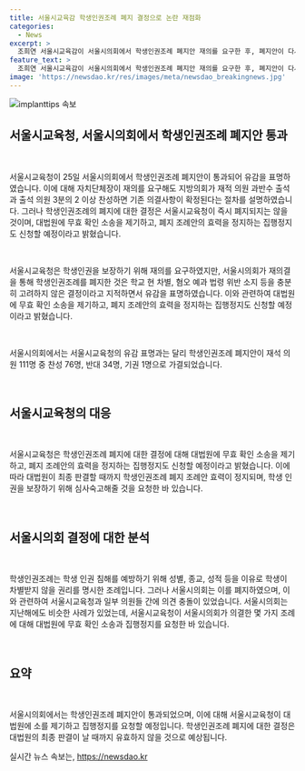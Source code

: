 ```yaml
---
title: 서울시교육감 학생인권조례 폐지 결정으로 논란 재점화
categories:
  - News
excerpt: >
  조희연 서울시교육감이 서울시의회에서 학생인권조례 폐지안 재의를 요구한 후, 폐지안이 다시 통과되었다. 서울시의회에서 과반수 출석과 3분의 2 이상 찬성으로 결정되었으며, 서울시교육청은 유감의 뜻을 밝혔다. 폐지안 통과 이후에도 학생인권조례는 즉시 폐지되지 않을 것으로, 서울시교육청은 집행정지를 신청할 예정이다. 학생인권조례 폐지에 대해 지방의회와 교육청 간 갈등이 지속 중이며, 대법원 판결을 기다리는 상황이다.
feature_text: >
  조희연 서울시교육감이 서울시의회에서 학생인권조례 폐지안 재의를 요구한 후, 폐지안이 다시 통과되었다. 서울시의회에서 과반수 출석과 3분의 2 이상 찬성으로 결정되었으며, 서울시교육청은 유감의 뜻을 밝혔다. 폐지안 통과 이후에도 학생인권조례는 즉시 폐지되지 않을 것으로, 서울시교육청은 집행정지를 신청할 예정이다. 학생인권조례 폐지에 대해 지방의회와 교육청 간 갈등이 지속 중이며, 대법원 판결을 기다리는 상황이다.
image: 'https://newsdao.kr/res/images/meta/newsdao_breakingnews.jpg'
---
```


<p><img src="https://newsdao.kr/res/images/meta/newsdao_breakingnews.jpg" alt="implanttips 속보" /></p>

<h2 data-ke-size="size26">서울시교육청, 서울시의회에서 학생인권조례 폐지안 통과</h2>

<p data-ke-size="size16">&nbsp;</p>

<p>서울시교육청이 25일 서울시의회에서 학생인권조례 폐지안이 통과되어 유감을 표명하였습니다. 이에 대해 자치단체장이 재의를 요구해도 지방의회가 재적 의원 과반수 출석과 출석 의원 3분의 2 이상 찬성하면 기존 의결사항이 확정된다는 절차를 설명하였습니다. 그러나 학생인권조례의 폐지에 대한 결정은 서울시교육청이 즉시 폐지되지는 않을 것이며, 대법원에 무효 확인 소송을 제기하고, 폐지 조례안의 효력을 정지하는 집행정지도 신청할 예정이라고 밝혔습니다.</p>

<p data-ke-size="size16">&nbsp;</p>

<p>서울시교육청은 학생인권을 보장하기 위해 재의를 요구하였지만, 서울시의회가 재의결을 통해 학생인권조례를 폐지한 것은 학교 현 차별, 혐오 예과 법령 위반 소지 등을 충분히 고려하지 않은 결정이라고 지적하면서 유감을 표명하였습니다. 이와 관련하여 대법원에 무효 확인 소송을 제기하고, 폐지 조례안의 효력을 정지하는 집행정지도 신청할 예정이라고 밝혔습니다.</p>

<p data-ke-size="size16">&nbsp;</p>

<p>서울시의회에서는 서울시교육청의 유감 표명과는 달리 학생인권조례 폐지안이 재석 의원 111명 중 찬성 76명, 반대 34명, 기권 1명으로 가결되었습니다.</p>

<p data-ke-size="size16">&nbsp;</p>

<h2 data-ke-size="size24">서울시교육청의 대응</h2>

<p data-ke-size="size16">&nbsp;</p>

<p>서울시교육청은 학생인권조례 폐지에 대한 결정에 대해 대법원에 무효 확인 소송을 제기하고, 폐지 조례안의 효력을 정지하는 집행정지도 신청할 예정이라고 밝혔습니다. 이에 따라 대법원이 최종 판결할 때까지 학생인권조례 폐지 조례안 효력이 정지되며, 학생 인권을 보장하기 위해 심사숙고해줄 것을 요청한 바 있습니다.</p>

<p data-ke-size="size16">&nbsp;</p>

<h2 data-ke-size="size24">서울시의회 결정에 대한 분석</h2>

<p data-ke-size="size16">&nbsp;</p>

<p>학생인권조례는 학생 인권 침해를 예방하기 위해 성별, 종교, 성적 등을 이유로 학생이 차별받지 않을 권리를 명시한 조례입니다. 그러나 서울시의회는 이를 폐지하였으며, 이와 관련하여 서울시교육청과 일부 의원들 간에 의견 충돌이 있었습니다. 서울시의회는 지난해에도 비슷한 사례가 있었는데, 서울시교육청이 서울시의회가 의결한 몇 가지 조례에 대해 대법원에 무효 확인 소송과 집행정지를 요청한 바 있습니다.</p>

<p data-ke-size="size16">&nbsp;</p>

<h2 data-ke-size="size24">요약</h2>

<p data-ke-size="size16">&nbsp;</p>

<p>서울시의회에서는 학생인권조례 폐지안이 통과되었으며, 이에 대해 서울시교육청이 대법원에 소를 제기하고 집행정지를 요청할 예정입니다. 학생인권조례 폐지에 대한 결정은 대법원의 최종 판결이 날 때까지 유효하지 않을 것으로 예상됩니다.</p>
실시간 뉴스 속보는, <a href="https://newsdao.kr" rel="dofollow">https://newsdao.kr</a>


